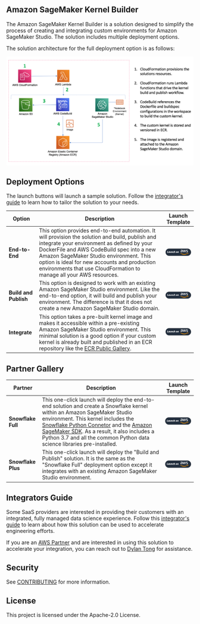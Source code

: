 ## Amazon SageMaker Kernel Builder

The Amazon SageMaker Kernel Builder is a solution designed to simplify the process of creating and integrating custom environments for Amazon SageMaker Studio. The solution includes multiple deployment options. 

The solution architecture for the full deployment option is as follows:

![architecture](/images/kernel-builder-architecture-full.png)


## Deployment Options

The launch buttons will launch a sample solution. Follow the [integrator's guide](integrators_guide.pdf) to learn how to tailor the solution to your needs.

| Option | Description | Launch Template |
|--------|-------------|-----------------|
| **End-to-End** | This option provides end-to-end automation. It will provision the solution and build, publish and integrate your environment as defined by your DockerFile and AWS CodeBuild spec into a new Amazon SageMaker Studio environment. This option  is ideal for new accounts and production environments that use CloudFormation to manage all your AWS resources. | <a href="https://console.aws.amazon.com/cloudformation/home?region=region#/stacks/new?stackName=kernel-builder&templateURL=https://dtong-public-fileshare.s3-us-west-2.amazonaws.com/kernel-builder/src/deploy/cf/kernel-builder-full.yml">![Full-Option](/images/deploy-to-aws.png)</a> |
| **Build and Publish** | This option is designed to work with an existing Amazon SageMaker Studio environment. Like the end-to-end option, it will build and publish your environment. The difference is that it does not create a new Amazon SageMaker Studio domain. | <a href="https://console.aws.amazon.com/cloudformation/home?region=region#/stacks/new?stackName=kernel-builder&templateURL=https://dtong-public-fileshare.s3-us-west-2.amazonaws.com/kernel-builder/src/deploy/cf/kernel-builder-build-and-publish.yml">![Full-Option](/images/deploy-to-aws.png)</a> |
| **Integrate** | This option takes a pre-built kernel image and makes it accessible within a pre-existing Amazon SageMaker Studio environment. This minimal solution is a good option if your custom kernel is already built and published in an ECR repository like the [ECR Public Gallery](https://gallery.ecr.aws/). | <a href="https://console.aws.amazon.com/cloudformation/home?region=region#/stacks/new?stackName=kernel-builder&templateURL=https://dtong-public-fileshare.s3-us-west-2.amazonaws.com/kernel-builder/src/deploy/cf/kernel-builder-publish-only.yml">![Full-Option](/images/deploy-to-aws.png)</a> |


## Partner Gallery

| Partner | Description | Launch Template |
|--------|-------------|-----------------|
| **Snowflake Full** | This one-click launch will deploy the end-to-end solution and create a Snowflake kernel within an Amazon SageMaker Studio environment. This kernel includes the [Snowflake Python Connetor](https://docs.snowflake.com/en/user-guide/python-connector.html) and the [Amazon SageMaker SDK](https://sagemaker.readthedocs.io/en/stable/). As a result, it also includes a Python 3.7 and all the common Python data science libraries pre-installed. | <a href="https://console.aws.amazon.com/cloudformation/home?region=region#/stacks/new?stackName=kernel-builder&templateURL=https://dtong-public-fileshare.s3-us-west-2.amazonaws.com/kernel-builder/src/deploy/cf/kernel-builder-full.yml">![Full-Option](/images/deploy-to-aws.png)</a> | 
| **Snowflake Plus** | This one-click launch will deploy the "Build and Publish" solution. It is the same as the "Snowflake Full" deployment option except it integrates with an existing Amazon SageMaker Studio environment. | <a href="https://console.aws.amazon.com/cloudformation/home?region=region#/stacks/new?stackName=kernel-builder&templateURL=https://dtong-public-fileshare.s3-us-west-2.amazonaws.com/kernel-builder/src/deploy/cf/kernel-builder-full.yml">![Full-Option](/images/deploy-to-aws.png)</a> |


## Integrators Guide

Some SaaS providers are interested in providing their customers with an integrated, fully managed data science experience. Follow this [integrator's guide](integrators_guide.pdf) to learn about how this solution can be used to accelerate engineering efforts.

If you are an [AWS Partner](https://aws.amazon.com/partners/) and are interested in using this solution to accelerate your integration, you can reach out to [Dylan Tong](mailto:dylatong@amazon.com) for assistance.

## Security

See [CONTRIBUTING](CONTRIBUTING.md#security-issue-notifications) for more information.

## License

This project is licensed under the Apache-2.0 License.

